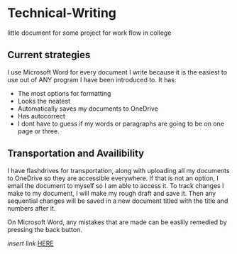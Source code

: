 # Technical-Writing
little document for some project for work flow in college

## Current strategies
I use Microsoft Word for every document I write because it is the easiest to use out of ANY program I have been introduced to. It has:
* The most options for formatting
* Looks the neatest
* Automatically saves my documents to OneDrive
* Has autocorrect
* I dont have to guess if my words or paragraphs are going to be on one page or three. 

## Transportation and Availibility

I have flashdrives for transportation, along with uploading all my documents to OneDrive so they are accessible everywhere. If that is not an option, I email the document to myself so I am able to access it. To track changes I make to my document, I will make my rough draft and save it. Then any sequential changes will be saved in a new document titled with the title and numbers after it. 

On Microsoft Word, any mistakes that are made can be easlily remedied by pressing the back button.

*insert link* [HERE](https://www.istockphoto.com/il/photos/goat?sort=mostpopular&mediatype=photography&phrase=goat)

